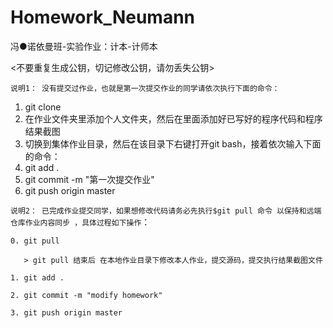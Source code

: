 # Homework_Neumann
冯●诺依曼班-实验作业：计本-计师本


<不要重复生成公钥，切记修改公钥，请勿丢失公钥>

`说明1： 没有提交过作业，也就是第一次提交作业的同学请依次执行下面的命令：`
1. git clone 
2. 在作业文件夹里添加个人文件夹，然后在里面添加好已写好的程序代码和程序结果截图
3. 切换到集体作业目录，然后在该目录下右键打开git bash，接着依次输入下面的命令：
4. git add .
5. git commit -m "第一次提交作业"
6. git push origin master


`说明2： 已完成作业提交同学，如果想修改代码请务必先执行$git pull 命令 以保持和远端仓库作业内容同步 ，具体过程如下操作`：

```
0. git pull

   > git pull 结束后 在本地作业目录下修改本人作业，提交源码，提交执行结果截图文件

1. git add .

2. git commit -m "modify homework"

3. git push origin master

```
